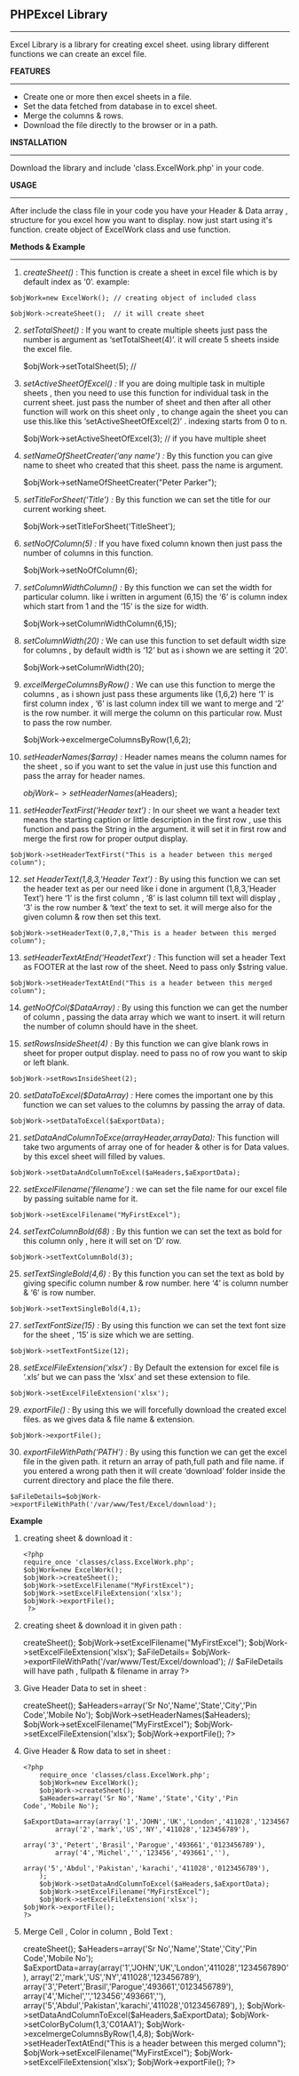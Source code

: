 

**PHPExcel Library**
---------------
____________________________________________________________

Excel Library is a library for creating excel sheet. using library different functions we can create an excel file.

**FEATURES**
_______________________________________________________________

 - Create one or more then excel sheets in a file.
 - Set the data fetched from database in to excel sheet.
 - Merge the columns & rows.
 - Download the file directly to the browser or in a path. 

**INSTALLATION**
_____________________________________________________________________
Download the library and include 'class.ExcelWork.php' in your code.

**USAGE**
_____________________________________________________________________
After include the class file in your code you have your Header & Data array , structure for you excel how you want to display. now just start using it's function. create object of ExcelWork class and use function.

**Methods & Example**
_____________________________________________________________________

 1.  *createSheet()* : 
		This function is create a sheet in excel file which is by default index as ‘0’.
		example:

    $objWork=new ExcelWork(); // creating object of included class
    
	$objWork->createSheet();  // it will create sheet

 2. *setTotalSheet() :*
	 If you want to create multiple sheets just pass the number is argument as ‘setTotalSheet(4)’. it will create 5 sheets inside the excel file.
	 

    $objWork->setTotalSheet(5);  //  

 3. *setActiveSheetOfExcel() :* 
	 If you are doing multiple task in multiple sheets , then you need to use this function for individual task in the current sheet. just pass the number of sheet and then after all other function will work on this sheet only , to change again the sheet you can use this.like this ‘setActiveSheetOfExcel(2)’ . indexing starts from 0 to n.
	 

    $objWork->setActiveSheetOfExcel(3); // if you have multiple sheet

 4. *setNameOfSheetCreater(‘any name’) :* 
	 By this function you can give name to sheet who created that this sheet. pass the name is argument.
	 

    $objWork->setNameOfSheetCreater("Peter Parker");

 5. *setTitleForSheet(‘Title’) :*
	 By this function we can set the title for our current working sheet.
	 

    $objWork->setTitleForSheet('TitleSheet');

 6. *setNoOfColumn(5) :* 
	If you have fixed column known then just pass the number of columns in this function.	
	

    $objWork->setNoOfColumn(6);

 7. *setColumnWidthColumn() :*
 By this function we can set the width for particular column. like i written in argument (6,15) the ‘6’ is column index which start from 1 and the ‘15’ is the size for width.
 

    $objWork->setColumnWidthColumn(6,15);

 8. *setColumnWidth(20) :* 
We can use this function to set default width size for columns , by default width is ‘12’ but as i shown we are setting it ‘20’.

    $objWork->setColumnWidth(20);

 9. *excelMergeColumnsByRow() :* 
We can use this function to merge the columns , as i shown just pass these arguments like (1,6,2) here ‘1’ is first column index , ‘6’ is last column index till we want to merge and ‘2’ is the row number. it will merge the column on this particular row. Must to pass the row number.

    $objWork->excelmergeColumnsByRow(1,6,2);

 10. *setHeaderNames($array) :* 
Header names means the column names for the sheet , so if you want to set the value in just use this function and pass the array for header names.

     $objWork->setHeaderNames($aHeaders);

 11. *setHeaderTextFirst(‘Header text’) :* 
In our sheet we want a header text means the starting caption or little description in the first row , use this function and pass the String in the argument. it will set it in first row and merge the first row for proper output display.

    $objWork->setHeaderTextFirst("This is a header between this merged column");

 12. *set HeaderText(1,8,3,’Header Text’) :*
 By using this function we can set the header text as per our need like i done in argument (1,8,3,’Header Text’) here ‘1’ is the first column , ‘8’ is last column till text will display , ‘3’ is the row number & ‘text’ the text to set. it will merge also for the given column & row then set this text.
 

    $objWork->setHeaderText(0,7,8,"This is a header between this merged column");

 13. *setHeaderTextAtEnd(‘HeadetText’) :*
This function will set a header Text as FOOTER at the last row of the sheet. Need to pass only $string value. 

    $objWork->setHeaderTextAtEnd("This is a header between this merged column");


 14. *getNoOfCol($DataArray) :* 
By using this function we can get the number of column , passing the data array which we want to insert. it will return the number of column should have in the sheet.

 15. *setRowsInsideSheet(4) :*
 By this function we can give blank rows in sheet for proper output display. need to pass no of row you want  to skip or left blank.
 

    $objWork->setRowsInsideSheet(2);

 20. *setDataToExcel($DataArray) :* 
Here comes the important one by this function we can set values to the columns by passing the array of data.

    $objWork->setDataToExcel($aExportData);

 21. *setDataAndColumnToExce($arrayHeader,$arrayData):*
This function will take two arguments of array one of for header & other is for Data values. by this excel sheet will filled by values.

    $objWork->setDataAndColumnToExcel($aHeaders,$aExportData);

 22. *setExcelFilename(‘filename’) :*
 we can set the file name for our excel file by passing suitable name for it.
 

    $objWork->setExcelFilename("MyFirstExcel");

 24. *setTextColumnBold(68) :*
By this funtion we can set the text as bold for this column only , here it will set on ‘D’ row.

    $objWork->setTextColumnBold(3);

 25. *setTextSingleBold(4,6) :*
By this function you can set the text as bold by giving specific column number & row number. here ‘4’ is column number & ‘6’ is row number. 

    $objWork->setTextSingleBold(4,1); 

 27. *setTextFontSize(15) :* 
By using this function we can set the text font size for the sheet , ‘15’ is size which we are setting.

    $objWork->setTextFontSize(12);

 28. *setExcelFileExtension(‘xlsx’) :*
 By Default the extension for excel file is ‘.xls’ but we can pass the ‘xlsx’ and set these extension to file.
 

    $objWork->setExcelFileExtension('xlsx');

 29. *exportFile() :* 
By using this we will forcefully download the created excel files. as we gives data & file name & extension.

    $objWork->exportFile();

 30. *exportFileWithPath(‘PATH’) :* 
By using this function we can get the excel file in the given path. it return an array of path,full path and file name. if you entered a wrong path then it will create ‘download’ folder inside the current directory and place the file there.

    $aFileDetails=$objWork->exportFileWithPath('/var/www/Test/Excel/download');

**Example**

 1. creating sheet & download it :

        <?php
	    require_once 'classes/class.ExcelWork.php';
	    $objWork=new ExcelWork();
	    $objWork->createSheet();
	    $objWork->setExcelFilename("MyFirstExcel");
		$objWork->setExcelFileExtension('xlsx');
		$objWork->exportFile();
	     ?>

 2. creating sheet & download it in given path :
 

      <?php
	    require_once 'classes/class.ExcelWork.php';
	    $objWork=new ExcelWork();
	    $objWork->createSheet();
	    $objWork->setExcelFilename("MyFirstExcel");
		$objWork->setExcelFileExtension('xlsx');
		$aFileDetails= $objWork->exportFileWithPath('/var/www/Test/Excel/download');
		// $aFileDetails will have path , fullpath & filename in array
	   ?>

 3. Give Header Data to set in sheet :
 

       <?php
	    require_once 'classes/class.ExcelWork.php';
	    $objWork=new ExcelWork();
	    $objWork->createSheet();
		$aHeaders=array('Sr No','Name','State','City','Pin Code','Mobile No'); 
		$objWork->setHeaderNames($aHeaders);
		$objWork->setExcelFilename("MyFirstExcel");
		$objWork->setExcelFileExtension('xlsx');
		$objWork->exportFile();
		?>

 4. Give Header & Row data to set in sheet :
 

	    <?php
		    require_once 'classes/class.ExcelWork.php';
		    $objWork=new ExcelWork();
		    $objWork->createSheet();
			$aHeaders=array('Sr No','Name','State','City','Pin Code','Mobile No'); 
			$aExportData=array(array('1','JOHN','UK','London','411028','1234567890'),
				array('2','mark','US','NY','411028','123456789'),
				array('3','Petert','Brasil','Parogue','493661','0123456789'),
				array('4','Michel','','123456','493661',''),
				array('5','Abdul','Pakistan','karachi','411028','0123456789'),
			);
			$objWork->setDataAndColumnToExcel($aHeaders,$aExportData);
			$objWork->setExcelFilename("MyFirstExcel");
			$objWork->setExcelFileExtension('xlsx');
		$objWork->exportFile();
		?>

 5. Merge Cell , Color in column , Bold Text :
 

    <?php
		   require_once 'classes/class.ExcelWork.php';
		    $objWork=new ExcelWork();
		    $objWork->createSheet();
			$aHeaders=array('Sr No','Name','State','City','Pin Code','Mobile No'); 
			$aExportData=array(array('1','JOHN','UK','London','411028','1234567890'),
				array('2','mark','US','NY','411028','123456789'),
				array('3','Petert','Brasil','Parogue','493661','0123456789'),
				array('4','Michel','','123456','493661',''),
				array('5','Abdul','Pakistan','karachi','411028','0123456789'),
			);
			$objWork->setDataAndColumnToExcel($aHeaders,$aExportData);
			$objWork->setColorByColum(1,3,'C01AA1');
			$objWork->excelmergeColumnsByRow(1,4,8);
			$objWork->setHeaderTextAtEnd("This is a header between this merged column");
			$objWork->setExcelFilename("MyFirstExcel");
			$objWork->setExcelFileExtension('xlsx');
			$objWork->exportFile();
	?>